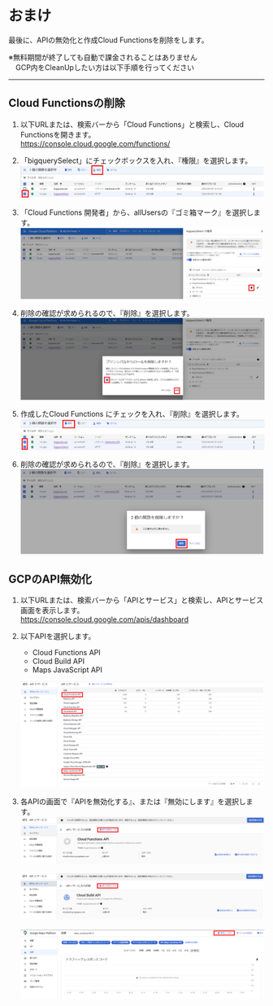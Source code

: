 # おまけ  
最後に、APIの無効化と作成Cloud Functionsを削除をします。  

※無料期間が終了しても自動で課金されることはありません  
　GCP内をCleanUpしたい方は以下手順を行ってください  

----
## Cloud Functionsの削除
1. 以下URLまたは、検索バーから「Cloud Functions」と検索し、Cloud Functionsを開きます。  
https://console.cloud.google.com/functions/  

2. 「bigquerySelect」にチェックボックスを入れ、『権限』を選択します。  
    ![](img/section6-1.png)   

3. 「Cloud Functions 開発者」から、allUsersの『ゴミ箱マーク』を選択します。
    ![](img/section6-2.png)   

4. 削除の確認が求められるので、『削除』を選択します。
    ![](img/section6-3.png)   

5. 作成したCloud Functions にチェックを入れ、『削除』を選択します。
    ![](img/section6-4.png)   

6. 削除の確認が求められるので、『削除』を選択します。
    ![](img/section6-5.png)   

## GCPのAPI無効化  
1. 以下URLまたは、検索バーから「APIとサービス」と検索し、APIとサービス画面を表示します。  
https://console.cloud.google.com/apis/dashboard

2. 以下APIを選択します。  
   - Cloud Functions API
   - Cloud Build API
   - Maps JavaScript API

    ![](img/section6-6.png)   

3. 各APIの画面で『APIを無効化する』、または『無効にします』を選択します。
    ![](img/section6-7.png)   

    ![](img/section6-8.png)   

    ![](img/section6-9.png)   
